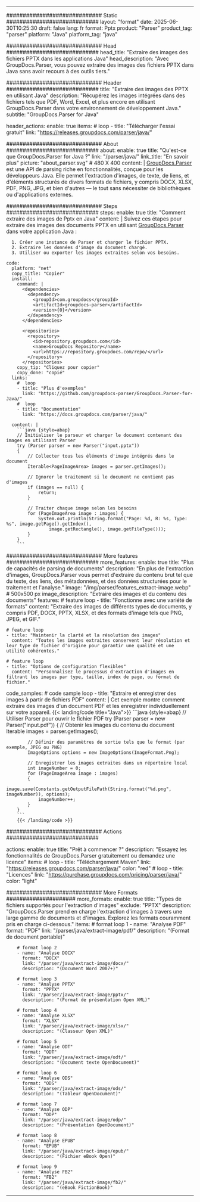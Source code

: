 


---
############################# Static ############################
layout: "format"
date:  2025-06-30T10:25:30
draft: false
lang: fr
format: Pptx
product: "Parser"
product_tag: "parser"
platform: "Java"
platform_tag: "java"

############################# Head ############################
head_title: "Extraire des images des fichiers PPTX dans les applications Java"
head_description: "Avec GroupDocs.Parser, vous pouvez extraire des images des fichiers PPTX dans Java sans avoir recours à des outils tiers."

############################# Header ############################
title: "Extraire des images des PPTX en utilisant Java" 
description: "Récupérez les images intégrées dans des fichiers tels que PDF, Word, Excel, et plus encore en utilisant GroupDocs.Parser dans votre environnement de développement Java."
subtitle: "GroupDocs.Parser for Java" 

header_actions:
  enable: true
  items:
    #  loop
    - title: "Télécharger l'essai gratuit"
      link: "https://releases.groupdocs.com/parser/java/"
      
############################# About ############################
about:
    enable: true
    title: "Qu'est-ce que GroupDocs.Parser for Java ?"
    link: "/parser/java/"
    link_title: "En savoir plus"
    picture: "about_parser.svg" # 480 X 400
    content: |
       [GroupDocs.Parser](/parser/java/) est une API de parsing riche en fonctionnalités, conçue pour les développeurs Java. Elle permet l'extraction d'images, de texte, de liens, et d'éléments structurés de divers formats de fichiers, y compris DOCX, XLSX, PDF, PNG, JPG, et bien d'autres — le tout sans nécessiter de bibliothèques ou d'applications externes.

############################# Steps ############################
steps:
    enable: true
    title: "Comment extraire des images de Pptx en Java"
    content: |
      Suivez ces étapes pour extraire des images des documents PPTX en utilisant [GroupDocs.Parser](/parser/java/) dans votre application Java :
      
      1. Créer une instance de Parser et charger le fichier PPTX.
      2. Extraire les données d'image du document chargé.
      3. Utiliser ou exporter les images extraites selon vos besoins.
   
    code:
      platform: "net"
      copy_title: "Copier"
      install:
        command: |
          <dependencies>
            <dependency>
              <groupId>com.groupdocs</groupId>
              <artifactId>groupdocs-parser</artifactId>
              <version>{0}</version>
            </dependency>
          </dependencies>

          <repositories>
            <repository>
              <id>repository.groupdocs.com</id>
              <name>GroupDocs Repository</name>
              <url>https://repository.groupdocs.com/repo/</url>
            </repository>
          </repositories>
        copy_tip: "Cliquez pour copier"
        copy_done: "copié"
      links:
        #  loop
        - title: "Plus d'exemples"
          link: "https://github.com/groupdocs-parser/GroupDocs.Parser-for-Java/"
        #  loop
        - title: "Documentation"
          link: "https://docs.groupdocs.com/parser/java/"
          
      content: |
        ```java {style=abap}
        // Initialiser le parseur et charger le document contenant des images en utilisant Parser
        try (Parser parser = new Parser("input.pptx"))
        {
            // Collecter tous les éléments d'image intégrés dans le document
            Iterable<PageImageArea> images = parser.getImages();

            // Ignorer le traitement si le document ne contient pas d'images
            if (images == null) {
                return;
            }

            // Traiter chaque image selon les besoins
            for (PageImageArea image : images) {
                System.out.println(String.format("Page: %d, R: %s, Type: %s", image.getPage().getIndex(), 
                    image.getRectangle(), image.getFileType()));
            }
        }
        ```            

############################# More features ############################
more_features:
  enable: true
  title: "Plus de capacités de parsing de documents"
  description: "En plus de l'extraction d'images, GroupDocs.Parser vous permet d'extraire du contenu brut tel que du texte, des liens, des métadonnées, et des données structurées pour le traitement et l'analyse."
  image: "/img/parser/features_extract-image.webp" # 500x500 px
  image_description: "Extraire des images et du contenu des documents"
  features:
    # feature loop
    - title: "Fonctionne avec une variété de formats"
      content: "Extraire des images de différents types de documents, y compris PDF, DOCX, PPTX, XLSX, et des formats d'image tels que PNG, JPEG, et GIF."

    # feature loop
    - title: "Maintenir la clarté et la résolution des images"
      content: "Toutes les images extraites conservent leur résolution et leur type de fichier d'origine pour garantir une qualité et une utilité cohérentes."

    # feature loop
    - title: "Options de configuration flexibles"
      content: "Personnalisez le processus d'extraction d'images en filtrant les images par type, taille, index de page, ou format de fichier."
      
  code_samples:
    # code sample loop
    - title: "Extraire et enregistrer des images à partir de fichiers PDF"
      content: |
        Cet exemple montre comment extraire des images d'un document PDF et les enregistrer individuellement sur votre appareil.
        {{< landing/code title="Java">}}
        ```java {style=abap}
        //  Utiliser Parser pour ouvrir le fichier PDF
        try (Parser parser = new Parser("input.pdf"))
        {
            // Obtenir les images du contenu du document
            Iterable<PageImageArea> images = parser.getImages();

            // Définir des paramètres de sortie tels que le format (par exemple, JPEG ou PNG)
            ImageOptions options = new ImageOptions(ImageFormat.Png);

            // Enregistrer les images extraites dans un répertoire local
            int imageNumber = 0;
            for (PageImageArea image : images)
            {
                image.save(Constants.getOutputFilePath(String.format("%d.png", imageNumber)), options);
                imageNumber++;
            }
        }
        ```
        {{< /landing/code >}}


############################# Actions ############################

actions:
  enable: true
  title: "Prêt à commencer ?"
  description: "Essayez les fonctionnalités de GroupDocs.Parser gratuitement ou demandez une licence"
  items:
    #  loop
    - title: "Téléchargement Maven"
      link: "https://releases.groupdocs.com/parser/java/"
      color: "red"
        #  loop
    - title: "Licences"
      link: "https://purchase.groupdocs.com/pricing/parser/java/"
      color: "light"


############################# More Formats #####################
more_formats:
    enable: true
    title: "Types de fichiers supportés pour l'extraction d'images"
    exclude: "PPTX"
    description: "GroupDocs.Parser prend en charge l'extraction d'images à travers une large gamme de documents et d'images. Explorez les formats couramment pris en charge ci-dessous."
    items: 
        # format loop 1
        - name: "Analyse PDF"
          format: "PDF"
          link: "/parser/java/extract-image/pdf/"
          description: "(Format de document portable)"
          
        # format loop 2
        - name: "Analyse DOCX"
          format: "DOCX"
          link: "/parser/java/extract-image/docx/"
          description: "(Document Word 2007+)"
          
        # format loop 3
        - name: "Analyse PPTX"
          format: "PPTX"
          link: "/parser/java/extract-image/pptx/"
          description: "(Format de présentation Open XML)"
          
        # format loop 4
        - name: "Analyse XLSX"
          format: "XLSX"
          link: "/parser/java/extract-image/xlsx/"
          description: "(Classeur Open XML)"
          
        # format loop 5
        - name: "Analyse ODT"
          format: "ODT"
          link: "/parser/java/extract-image/odt/"
          description: "(Document texte OpenDocument)"
          
        # format loop 6
        - name: "Analyse ODS"
          format: "ODS"
          link: "/parser/java/extract-image/ods/"
          description: "(Tableur OpenDocument)"
          
        # format loop 7
        - name: "Analyse ODP"
          format: "ODP"
          link: "/parser/java/extract-image/odp/"
          description: "(Présentation OpenDocument)"
          
        # format loop 8
        - name: "Analyse EPUB"
          format: "EPUB"
          link: "/parser/java/extract-image/epub/"
          description: "(Fichier eBook Open)"
          
        # format loop 9
        - name: "Analyse FB2"
          format: "FB2"
          link: "/parser/java/extract-image/fb2/"
          description: "(eBook FictionBook)"
         
          

---